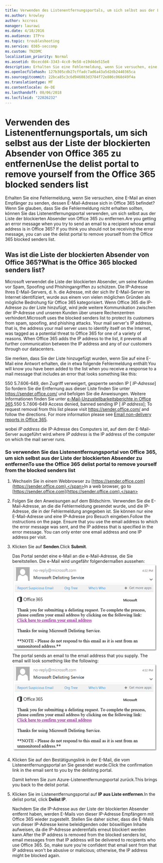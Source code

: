 ```yaml
---
title: Verwenden des Listenentfernungsportals, um sich selbst aus der Liste der blockierten Absender von Office 365 zu entfernen
ms.author: krowley
author: kccross
manager: laurawi
ms.date: 4/18/2016
ms.audience: ITPro
ms.topic: troubleshooting
ms.service: O365-seccomp
ms.custom: TN2DMC
localization_priority: Normal
ms.assetid: 0bcecdd4-3343-4cc0-9e58-e19d4de515e8
description: Erhalten Sie eine Fehlermeldung, wenn Sie versuchen, eine E-Mail an einen Empfänger zu senden, dessen E-Mail-Adresse sich in Office 365 befindet? Wenn Sie glauben, dass Sie die Fehlermeldung nicht erhalten sollten, können Sie das Listenentfernungsportal verwenden, um sich selbst aus der Liste der blockierten Absender von Office 365 zu entfernen.
ms.openlocfilehash: 127b305cdb27cffadc7ad6a43a5d2db2440365ca
ms.sourcegitcommit: 22bca85c3c6d946083d3784f72e886c068d49f4a
ms.translationtype: MT
ms.contentlocale: de-DE
ms.lasthandoff: 08/06/2018
ms.locfileid: "22026232"
---
```

# <a name="use-the-delist-portal-to-remove-yourself-from-the-office-365-blocked-senders-list"></a><span data-ttu-id="8146c-104">Verwenden des Listenentfernungsportals, um sich selbst aus der Liste der blockierten Absender von Office 365 zu entfernen</span><span class="sxs-lookup"><span data-stu-id="8146c-104">Use the delist portal to remove yourself from the Office 365 blocked senders list</span></span>

<span data-ttu-id="8146c-p102">Erhalten Sie eine Fehlermeldung, wenn Sie versuchen, eine E-Mail an einen Empfänger zu senden, dessen E-Mail-Adresse sich in Office 365 befindet? Wenn Sie glauben, dass Sie die Fehlermeldung nicht erhalten sollten, können Sie das Listenentfernungsportal verwenden, um sich selbst aus der Liste der blockierten Absender von Office 365 zu entfernen.</span><span class="sxs-lookup"><span data-stu-id="8146c-p102">Are you getting an error message when you try to send an email to a recipient whose email address is in Office 365? If you think you should not be receiving the error message, you can use the delist portal to remove yourself from the Office 365 blocked senders list.</span></span>
  
## <a name="what-is-the-office-365-blocked-senders-list"></a><span data-ttu-id="8146c-107">Was ist die Liste der blockierten Absender von Office 365?</span><span class="sxs-lookup"><span data-stu-id="8146c-107">What is the Office 365 blocked senders list?</span></span>

<span data-ttu-id="8146c-p103">Microsoft verwendet die Liste der blockierten Absender, um seine Kunden vor Spam, Spoofing und Phishingangriffen zu schützen. Die IP-Adresse Ihres E-Mail-Servers, d. h. die Adresse, mit der sich Ihr E-Mail-Server im Internet identifiziert, wurde aus einem von vielen möglichen Gründen als mögliche Bedrohung für Office 365 kategorisiert. Wenn Office 365 die IP-Adresse zu der Liste hinzufügt, wird jede weitere Kommunikation zwischen der IP-Adresse und unseren Kunden über unsere Rechenzentren verhindert.</span><span class="sxs-lookup"><span data-stu-id="8146c-p103">Microsoft uses the blocked senders list to protect its customers from spam, spoofing, and phishing attacks. Your mail server's IP address, that is, the address your mail server uses to identify itself on the Internet, was tagged as a potential threat to Office 365 for one of a variety of reasons. When Office 365 adds the IP address to the list, it prevents all further communication between the IP address and any of our customers through our datacenters.</span></span>
  
<span data-ttu-id="8146c-111">Sie merken, dass Sie der Liste hinzugefügt wurden, wenn Sie auf eine E-Mail eine Antwort erhalten, die in etwa folgende Fehlermeldung enthält:</span><span class="sxs-lookup"><span data-stu-id="8146c-111">You will know you have been added to the list when you receive a response to a mail message that includes an error that looks something like this:</span></span>
  
<span data-ttu-id="8146c-p104">550 5.7.606-649, den Zugriff verweigert, gesperrte senden IP [ _IP-Adresse_] So fordern Sie die Entfernung aus dieser Liste finden Sie unter https://sender.office.com/ und befolgen Sie die Anweisungen. Weitere Informationen finden Sie unter [e-Mail-Unzustellbarkeitsberichte in Office 365](http://go.microsoft.com/fwlink/?LinkID=526653).</span><span class="sxs-lookup"><span data-stu-id="8146c-p104">550 5.7.606-649 Access denied, banned sending IP [ _IP address_]; To request removal from this list please visit https://sender.office.com/ and follow the directions. For more information please see [Email non-delivery reports in Office 365](http://go.microsoft.com/fwlink/?LinkID=526653).</span></span>
  
<span data-ttu-id="8146c-114">wobei  _IP address_ die IP-Adresse des Computers ist, auf dem der E-Mail-Server ausgeführt wird.</span><span class="sxs-lookup"><span data-stu-id="8146c-114">where  _IP address_ is the IP address of the computer on which the mail server runs.</span></span> 
  
### <a name="to-use-the-office-365-delist-portal-to-remove-yourself-from-the-blocked-senders-list"></a><span data-ttu-id="8146c-115">So verwenden Sie das Listenentfernungsportal von Office 365, um sich selbst aus der Liste der blockierten Absender zu entfernen</span><span class="sxs-lookup"><span data-stu-id="8146c-115">To use the Office 365 delist portal to remove yourself from the blocked senders list</span></span>

1. <span data-ttu-id="8146c-116">Wechseln Sie in einem Webbrowser zu [https://sender.office.com](https://sender.office.com).</span><span class="sxs-lookup"><span data-stu-id="8146c-116">In a web browser, go to [https://sender.office.com](https://sender.office.com).</span></span>
    
2. <span data-ttu-id="8146c-p105">Folgen Sie den Anweisungen auf dem Bildschirm. Verwenden Sie die E-Mail-Adresse, an die die Fehlermeldung gesendet wurde, und die IP-Adresse, die in der Fehlermeldung angegeben ist. Sie können nur eine E-Mail-Adresse und eine IP-Adresse pro Besuch eingeben.</span><span class="sxs-lookup"><span data-stu-id="8146c-p105">Follow the instructions on the page. Ensure that you use the email address to which the error message was sent, and the IP address that is specified in the error message. You can only enter one email address and one IP address per visit.</span></span>
    
3. <span data-ttu-id="8146c-120">Klicken Sie auf **Senden**.</span><span class="sxs-lookup"><span data-stu-id="8146c-120">Click **Submit**.</span></span>
    
    <span data-ttu-id="8146c-p106">Das Portal sendet eine e-Mail an die e-Mail-Adresse, die Sie bereitstellen. Die e-Mail wird ungefähr folgendermaßen aussehen: ![Screenshot von e-Mails empfangen werden, wenn Sie eine Anforderung über das Portal Delist übermitteln](media/bf13e4f7-f68c-4e46-baa7-b6ab4cfc13f3.png)</span><span class="sxs-lookup"><span data-stu-id="8146c-p106">The portal sends an email to the email address that you supply. The email will look something like the following:  ![Screenshot of email received when you submit a request through the delist portal](media/bf13e4f7-f68c-4e46-baa7-b6ab4cfc13f3.png)</span></span>
  
4. <span data-ttu-id="8146c-123">Klicken Sie auf den Bestätigungslink in der E-Mail, die vom Listenentfernungsportal an Sie gesendet wurde.</span><span class="sxs-lookup"><span data-stu-id="8146c-123">Click the confirmation link in the email sent to you by the delisting portal.</span></span>
    
    <span data-ttu-id="8146c-124">Damit kehren Sie zum Azure-Listenentfernungsportal zurück.</span><span class="sxs-lookup"><span data-stu-id="8146c-124">This brings you back to the delist portal.</span></span>
    
5. <span data-ttu-id="8146c-125">Klicken Sie im Listenentfernungsportal auf **IP aus Liste entfernen**.</span><span class="sxs-lookup"><span data-stu-id="8146c-125">In the delist portal, click **Delist IP**.</span></span>
    
    <span data-ttu-id="8146c-p107">Nachdem Sie die IP-Adresse aus der Liste der blockierten Absender entfernt haben, werden E-Mails von dieser IP-Adresse Empfängern mit Office 365 wieder zugestellt. Stellen Sie daher sicher, dass die E-Mails von dieser IP-Adresse keine beleidigenden oder böswilligen Inhalte aufweisen, da die IP-Adresse anderenfalls erneut blockiert werden kann.</span><span class="sxs-lookup"><span data-stu-id="8146c-p107">After the IP address is removed from the blocked senders list, email messages from that IP address will be delivered to recipients who use Office 365. So, make sure you're confident that email sent from that IP address won't be abusive or malicious; otherwise, the IP address might be blocked again.</span></span>
    

